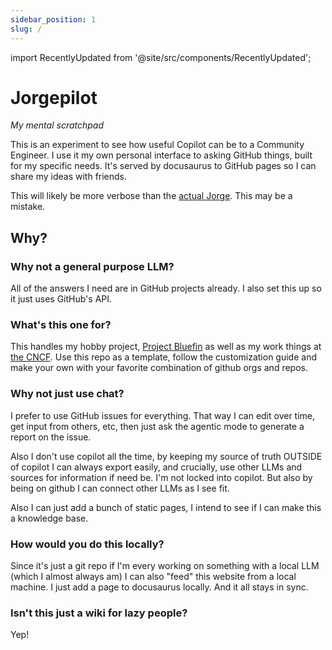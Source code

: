 ```yaml
---
sidebar_position: 1
slug: /
---
```


import RecentlyUpdated from '@site/src/components/RecentlyUpdated';

# Jorgepilot
*My mental scratchpad*

This is an experiment to see how useful Copilot can be to a Community Engineer. I use it my own personal interface to asking GitHub things, built for my specific needs. It's served by docusaurus to GitHub pages so I can share my ideas with friends. 

This will likely be more verbose than the [actual Jorge](https://ypsidanger.com). This may be a mistake.



<RecentlyUpdated />

## Why?

### Why not a general purpose LLM?
All of the answers I need are in GitHub projects already. I also set this up so it just uses GitHub's API.

### What's this one for?

This handles my hobby project, [Project Bluefin](https://projectbluefin.io) as well as my work things at [the CNCF](https://cncf.io). Use this repo as a template, follow the customization guide and make your own with your favorite combination of github orgs and repos. 

### Why not just use chat?
I prefer to use GitHub issues for everything. That way I can edit over time, get input from others, etc, then just ask the agentic mode to generate a report on the issue. 

Also I don't use copilot all the time, by keeping my source of truth OUTSIDE of copilot I can always export easily, and crucially, use other LLMs and sources for information if need be. I'm not locked into copilot. But also by being on github I can connect other LLMs as I see fit. 

Also I can just add a bunch of static pages, I intend to see if I can make this a knowledge base. 

### How would you do this locally?

Since it's just a git repo if I'm every working on something with a local LLM (which I almost always am) I can also "feed" this website from a local machine. I just add a page to docusaurus locally. And it all stays in sync.

### Isn't this just a wiki for lazy people?

Yep!
